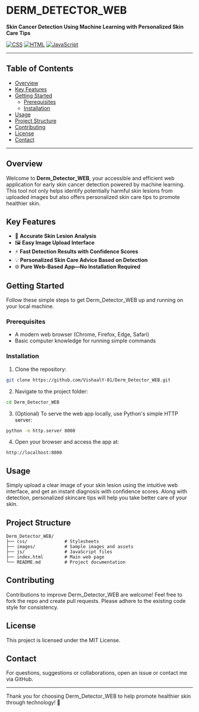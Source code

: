 # DERM_DETECTOR_WEB

**Skin Cancer Detection Using Machine Learning with Personalized Skin Care Tips**

[![CSS](https://img.shields.io/badge/CSS-2965f1?style=flat&logo=css3&logoColor=white)](https://github.com/VishaalY-01/Derm_Detector_WEB) [![HTML](https://img.shields.io/badge/HTML-e34f26?style=flat&logo=html5&logoColor=white)](https://github.com/VishaalY-01/Derm_Detector_WEB) [![JavaScript](https://img.shields.io/badge/JavaScript-f7df1e?style=flat&logo=javascript&logoColor=black)](https://github.com/VishaalY-01/Derm_Detector_WEB)

---

## Table of Contents

- [Overview](#overview)
- [Key Features](#key-features)
- [Getting Started](#getting-started)
  - [Prerequisites](#prerequisites)
  - [Installation](#installation)
- [Usage](#usage)
- [Project Structure](#project-structure)
- [Contributing](#contributing)
- [License](#license)
- [Contact](#contact)

---

## Overview
Welcome to **Derm_Detector_WEB**, your accessible and efficient web application for early skin cancer detection powered by machine learning. This tool not only helps identify potentially harmful skin lesions from uploaded images but also offers personalized skin care tips to promote healthier skin.

## Key Features

- 🎯 **Accurate Skin Lesion Analysis**
- 🖼️ **Easy Image Upload Interface**
- ⚡ **Fast Detection Results with Confidence Scores**
- 💡 **Personalized Skin Care Advice Based on Detection**
- 🌐 **Pure Web-Based App—No Installation Required**

## Getting Started
Follow these simple steps to get Derm_Detector_WEB up and running on your local machine.

### Prerequisites

- A modern web browser (Chrome, Firefox, Edge, Safari)
- Basic computer knowledge for running simple commands

### Installation

1. Clone the repository:

```bash
git clone https://github.com/VishaalY-01/Derm_Detector_WEB.git
```

2. Navigate to the project folder:

```bash
cd Derm_Detector_WEB
```

3. (Optional) To serve the web app locally, use Python's simple HTTP server:

```bash
python -m http.server 8000
```

4. Open your browser and access the app at:

```
http://localhost:8000
```

## Usage
Simply upload a clear image of your skin lesion using the intuitive web interface, and get an instant diagnosis with confidence scores. Along with detection, personalized skincare tips will help you take better care of your skin.

## Project Structure
```
Derm_Detector_WEB/
├── css/              # Stylesheets
├── images/           # Sample images and assets
├── js/               # JavaScript files
├── index.html        # Main web page
└── README.md         # Project documentation
```

## Contributing
Contributions to improve Derm_Detector_WEB are welcome! Feel free to fork the repo and create pull requests. Please adhere to the existing code style for consistency.

## License
This project is licensed under the MIT License.

## Contact
For questions, suggestions or collaborations, open an issue or contact me via GitHub.

---

Thank you for choosing Derm_Detector_WEB to help promote healthier skin through technology! 🌟
